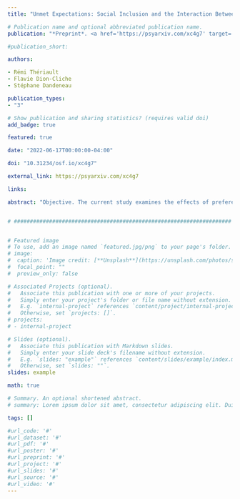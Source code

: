 ```yaml
---
title: "Unmet Expectations: Social Inclusion and the Interaction Between Social Anxiety and Ambiguous or Positive Feedback"

# Publication name and optional abbreviated publication name.
publication: "*Preprint*. <a href='https://psyarxiv.com/xc4g7' target='_blank' rel='noopener noreferrer'>psyarxiv.com/xc4g7</a>"

#publication_short: 

authors:

- Rémi Thériault
- Flavie Dion‑Cliche
- Stéphane Dandeneau

publication_types:
- "3"

# Show publication and sharing statistics? (requires valid doi)
add_badge: true

featured: true

date: "2022-06-17T00:00:00-04:00"

doi: "10.31234/osf.io/xc4g7"

external_link: https://psyarxiv.com/xc4g7

links: 

abstract: "Objective. The current study examines the effects of preferential inclusion on fulfilling fundamental needs after having received ambiguous or positive social feedback and investigates how social insecurity moderates this effect. Method. 438 participants (58.7% women, mean age 39) either received positive or ambiguous social feedback, then participated either in a social participation (Cyberball/control task) or a preferential social inclusion (Überball/experimental manipulation) task, then finally reported the fulfillment of their fundamental needs. Participants also completed a measure of social insecurity and other personality measures. Results. The two main results emerging from the current study are: (a) Überball—the preferential social inclusion condition—leads to higher fulfillment of fundamental needs than Cyberball; and (b) socially anxious individuals (those high in fear of negative evaluation) significantly benefit from preferential social inclusion (Überball) when receiving positive feedback but not when receiving ambiguous feedback. Conclusion. Overall, this research shows that Überball leads to higher fulfillment of fundamental needs than a social participation task like Cyberball Inclusion. This study is a valid and valuable condition to study the protective effects of social inclusion. It also suggests that socially insecure individuals benefit most from being preferentially socially included after receiving positive social feedback than simply being included."


# ####################################################################


# Featured image
# To use, add an image named `featured.jpg/png` to your page's folder. 
# image:
#  caption: 'Image credit: [**Unsplash**](https://unsplash.com/photos/s9CC2SKySJM)'
#  focal_point: ""
#  preview_only: false

# Associated Projects (optional).
#   Associate this publication with one or more of your projects.
#   Simply enter your project's folder or file name without extension.
#   E.g. `internal-project` references `content/project/internal-project/index.md`.
#   Otherwise, set `projects: []`.
# projects:
# - internal-project

# Slides (optional).
#   Associate this publication with Markdown slides.
#   Simply enter your slide deck's filename without extension.
#   E.g. `slides: "example"` references `content/slides/example/index.md`.
#   Otherwise, set `slides: ""`.
slides: example

math: true

# Summary. An optional shortened abstract.
# summary: Lorem ipsum dolor sit amet, consectetur adipiscing elit. Duis posuere tellus ac convallis placerat. Proin tincidunt magna sed ex sollicitudin condimentum.

tags: []

#url_code: '#'
#url_dataset: '#'
#url_pdf: '#'
#url_poster: '#'
#url_preprint: '#'
#url_project: '#'
#url_slides: '#'
#url_source: '#'
#url_video: '#'
---
```

